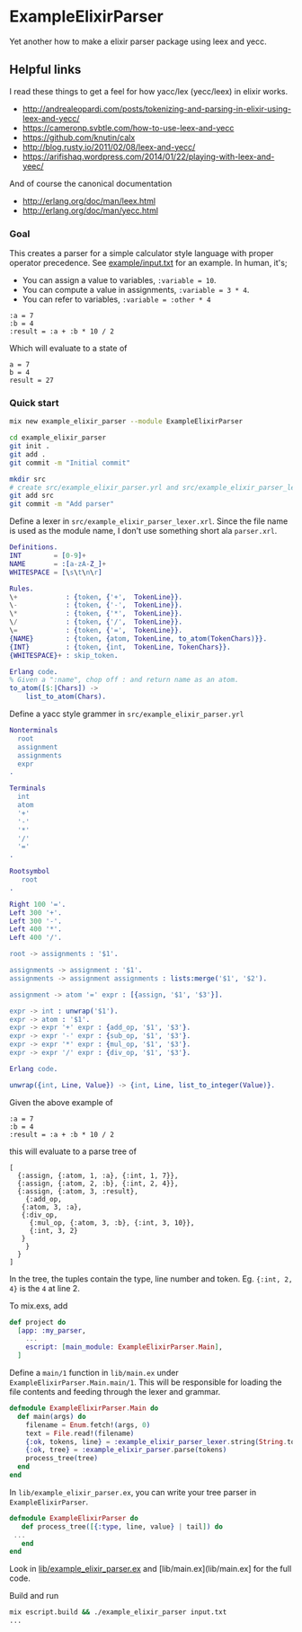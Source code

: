 # ExampleElixirParser

Yet another how to make a elixir parser package using leex and yecc.

## Helpful links

I read these things to get a feel for how yacc/lex (yecc/leex) in elixir works.

 * http://andrealeopardi.com/posts/tokenizing-and-parsing-in-elixir-using-leex-and-yecc/
 * https://cameronp.svbtle.com/how-to-use-leex-and-yecc
 * https://github.com/knutin/calx
 * http://blog.rusty.io/2011/02/08/leex-and-yecc/
 * https://arifishaq.wordpress.com/2014/01/22/playing-with-leex-and-yeec/

And of course the canonical documentation

 * http://erlang.org/doc/man/leex.html
 * http://erlang.org/doc/man/yecc.html

### Goal

This creates a parser for a simple calculator style language with
proper operator precedence. See [example/input.txt](example/input.txt)
for an example. In human, it's;

   * You can assign a value to variables, `:variable = 10`.
   * You can compute a value in assignments, `:variable = 3 * 4`.
   * You can refer to variables, `:variable = :other * 4`

   ```
   :a = 7
   :b = 4
   :result = :a + :b * 10 / 2
   ```

Which will evaluate to a state of

   ```
   a = 7
   b = 4
   result = 27
   ```

### Quick start

   ```bash
   mix new example_elixir_parser --module ExampleElixirParser

   cd example_elixir_parser
   git init .
   git add .
   git commit -m "Initial commit"

   mkdir src
   # create src/example_elixir_parser.yrl and src/example_elixir_parser_lexer.xrl see below
   git add src
   git commit -m "Add parser"
   ```

Define a lexer in `src/example_elixir_parser_lexer.xrl`. Since the
file name is used as the module name, I don't use something short ala
`parser.xrl`.

   ```erlang
   Definitions.
   INT        = [0-9]+
   NAME       = :[a-zA-Z_]+
   WHITESPACE = [\s\t\n\r]
   
   Rules.
   \+            : {token, {'+',  TokenLine}}.
   \-            : {token, {'-',  TokenLine}}.
   \*            : {token, {'*',  TokenLine}}.
   \/            : {token, {'/',  TokenLine}}.
   \=            : {token, {'=',  TokenLine}}.
   {NAME}        : {token, {atom, TokenLine, to_atom(TokenChars)}}.
   {INT}         : {token, {int,  TokenLine, TokenChars}}.
   {WHITESPACE}+ : skip_token.

   Erlang code.
   % Given a ":name", chop off : and return name as an atom.
   to_atom([$:|Chars]) ->
       list_to_atom(Chars).
   ```

Define a yacc style grammer in `src/example_elixir_parser.yrl`

   ```erlang
   Nonterminals
     root
     assignment
     assignments
     expr
   .

   Terminals
     int
     atom
     '+'
     '-'
     '*'
     '/'
     '='
   .

   Rootsymbol
      root
   .

   Right 100 '='.
   Left 300 '+'.
   Left 300 '-'.
   Left 400 '*'.
   Left 400 '/'.

   root -> assignments : '$1'.

   assignments -> assignment : '$1'.
   assignments -> assignment assignments : lists:merge('$1', '$2').

   assignment -> atom '=' expr : [{assign, '$1', '$3'}].

   expr -> int : unwrap('$1').
   expr -> atom : '$1'.
   expr -> expr '+' expr : {add_op, '$1', '$3'}.
   expr -> expr '-' expr : {sub_op, '$1', '$3'}.
   expr -> expr '*' expr : {mul_op, '$1', '$3'}.
   expr -> expr '/' expr : {div_op, '$1', '$3'}.

   Erlang code.

   unwrap({int, Line, Value}) -> {int, Line, list_to_integer(Value)}.   
   ```

Given the above example of 

   ```
   :a = 7
   :b = 4
   :result = :a + :b * 10 / 2
   ```

this will evaluate to a parse tree of

   ```
   [
     {:assign, {:atom, 1, :a}, {:int, 1, 7}},
     {:assign, {:atom, 2, :b}, {:int, 2, 4}},
     {:assign, {:atom, 3, :result},
       {:add_op,
	  {:atom, 3, :a},
	  {:div_op,
	    {:mul_op, {:atom, 3, :b}, {:int, 3, 10}},
	    {:int, 3, 2}
	  }
       }
     }
   ]
   ```

In the tree, the tuples contain the type, line number and
token. Eg. `{:int, 2, 4}` is the `4` at line 2.

To mix.exs, add

   ```elixir
   def project do
     [app: :my_parser,
       ...
       escript: [main_module: ExampleElixirParser.Main],
     ]
   ```

Define a `main/1` function in `lib/main.ex` under
`ExampleElixirParser.Main.main/1`. This will be responsible for
loading the file contents and feeding through the lexer and grammar.

   ```elixir
   defmodule ExampleElixirParser.Main do
     def main(args) do
       filename = Enum.fetch!(args, 0)
       text = File.read!(filename)
       {:ok, tokens, line} = :example_elixir_parser_lexer.string(String.to_char_list(text))
       {:ok, tree} = :example_elixir_parser.parse(tokens)
       process_tree(tree)
     end
   end
   ```

In `lib/example_elixir_parser.ex`, you can write your tree parser in `ExampleElixirParser`.

   ```elixir
   defmodule ExampleElixirParser do
      def process_tree([{:type, line, value} | tail]) do
	...
      end
   end
   ```

Look in [lib/example_elixir_parser.ex](lib/example_elixir_parser.ex)
and [lib/main.ex](lib/main.ex] for the full code.

Build and run

   ```bash
   mix escript.build && ./example_elixir_parser input.txt
   ...
   ```

